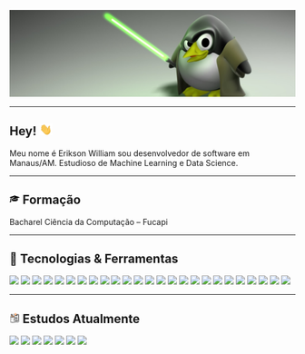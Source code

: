 ![Header](https://raw.githubusercontent.com/eriksonwilliam/eriksonwilliam/master/assets/131825.jpg "Header")

----------

## Hey! <img src="https://github.com/eriksonwilliam/eriksonwilliam/blob/master/assets/hi.gif" width="22px">

Meu nome é Erikson William sou desenvolvedor de software em Manaus/AM. Estudioso de Machine Learning e Data Science.

----------

##  <img src="https://github.com/eriksonwilliam/eriksonwilliam/blob/master/assets/business-graduation-cap-icon.png" width="18px"> Formação

Bacharel Ciência da Computação – Fucapi 

----------

## 🔧 Tecnologias & Ferramentas
<code><img height="32" src="https://www.vectorlogo.zone/logos/linux/linux-ar21.svg"></a></code>
<code><img height="32" src="https://www.vectorlogo.zone/logos/java/java-ar21.svg"></a></code>
<code><img height="32" src="https://www.vectorlogo.zone/logos/springio/springio-ar21.svg"></a></code>
<code><img height="32" src="https://raw.githubusercontent.com/get-icon/geticon/fc0f660daee147afb4a56c64e12bde6486b73e39/icons/quarkus.svg"></a></code>
<code><img height="32" src="https://www.vectorlogo.zone/logos/nodejs/nodejs-ar21.svg"></a></code>
<code><img height="32" src="https://www.vectorlogo.zone/logos/nestjs/nestjs-ar21.svg"></a></code>
<code><img height="32" src="https://www.vectorlogo.zone/logos/python/python-ar21.svg"></a></code>
<code><img height="32" src="https://www.vectorlogo.zone/logos/golang/golang-ar21.svg"></a></code>
<code><img height="32" src="https://www.vectorlogo.zone/logos/nestjs/nestjs-ar21.svg"></a></code>
<code><img height="32" src="https://www.vectorlogo.zone/logos/gnu_bash/gnu_bash-ar21.svg"></a></code>
<code><img height="32" src="https://www.vectorlogo.zone/logos/visualstudio_code/visualstudio_code-ar21.svg"></a></code>
<code><img height="32" src="https://www.vectorlogo.zone/logos/getpostman/getpostman-ar21.svg"></a></code>
<code><img height="32" src="https://www.vectorlogo.zone/logos/graphql/graphql-ar21.svg"></a></code>
<code><img height="32" src="https://www.vectorlogo.zone/logos/mysql/mysql-ar21.svg"></a></code>
<code><img height="32" src="https://www.vectorlogo.zone/logos/postgresql/postgresql-ar21.svg"></a></code>
<code><img height="32" src="https://www.vectorlogo.zone/logos/mongodb/mongodb-ar21.svg"></a></code>
<code><img height="32" src="https://www.vectorlogo.zone/logos/docker/docker-ar21.svg"></a></code>
<code><img height="32" src="https://www.vectorlogo.zone/logos/json/json-ar21.svg"></a></code>
<code><img height="32" src="https://www.vectorlogo.zone/logos/git-scm/git-scm-ar21.svg"></a></code>
<code><img height="32" src="https://www.vectorlogo.zone/logos/elasticco_kibana/elasticco_kibana-ar21.svg"></a></code>
<code><img height="32" src="https://www.vectorlogo.zone/logos/elasticco_logstash/elasticco_logstash-ar21.svg"></a></code>
<code><img height="32" src="https://www.vectorlogo.zone/logos/elastic/elastic-ar21.svg"></a></code>
<code><img height="32" src="https://www.vectorlogo.zone/logos/amazon_aws/amazon_aws-ar21.svg"></a></code>
<code><img height="32" src="https://www.vectorlogo.zone/logos/google_cloud/google_cloud-ar21.svg"></a></code>
<code><img height="32" src="https://www.vectorlogo.zone/logos/microsoft_azure/microsoft_azure-ar21.svg"></a></code>

----------

## <img src="https://github.com/eriksonwilliam/eriksonwilliam/blob/master/assets/estudos.png" width="18px"> Estudos Atualmente

<code><img height="32" src="https://www.vectorlogo.zone/logos/clojure/clojure-ar21.svg"></a></code>
<code><img height="32" src="https://www.vectorlogo.zone/logos/elixir-lang/elixir-lang-ar21.svg"></a></code>
<code><img height="32" src="https://www.vectorlogo.zone/logos/apache_kafka/apache_kafka-ar21.svg"></a></code>
<code><img height="32" src="https://www.vectorlogo.zone/logos/rabbitmq/rabbitmq-ar21.svg"></a></code>
<code><img height="32" src="https://www.vectorlogo.zone/logos/jenkins/jenkins-ar21.svg"></a></code>
<code><img height="32" src="https://www.vectorlogo.zone/logos/ansible/ansible-ar21.svg"></a></code>
<code><img height="32" src="https://www.vectorlogo.zone/logos/terraformio/terraformio-ar21.svg"></a></code>
